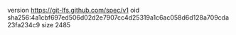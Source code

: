 version https://git-lfs.github.com/spec/v1
oid sha256:4a1cbf697ed506d02d2e7907cc4d25319a1c6ac058d6d128a709cda23fa234c9
size 2485
